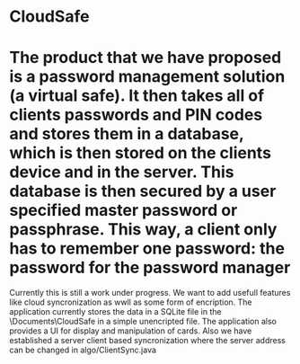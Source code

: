 CloudSafe
=========================================================================================================
The product that we have proposed is a password management solution (a virtual safe). 
It then takes all of clients passwords and PIN codes and stores them in a database, which is then stored on the clients device and in the server. 
This database is then secured by a user specified master password or passphrase.
This way, a client only has to remember one password: the password for the password manager 
=========================================================================================================
Currently this is still a work under progress. We want to add usefull features like cloud syncronization as wwll as some form of encription.
The application currently stores the data in a SQLite file in the \Documents\CloudSafe in a simple unencripted file.
The application also provides a UI for display and manipulation of cards.
Also we have established a server client based syncronization where the server address can be changed in algo/ClientSync.java
